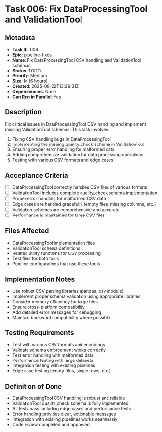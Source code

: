 # Task 006: Fix DataProcessingTool and ValidationTool

## Metadata

- **Task ID**: 006
- **Epic**: pipeline-fixes
- **Name**: Fix DataProcessingTool CSV handling and ValidationTool schemas
- **Status**: TODO
- **Priority**: Medium
- **Size**: M (6 hours)
- **Created**: 2025-08-22T13:29:31Z
- **Dependencies**: None
- **Can Run in Parallel**: Yes

## Description

Fix critical issues in DataProcessingTool CSV handling and implement missing ValidationTool schemas. This task involves:

1. Fixing CSV handling bugs in DataProcessingTool
2. Implementing the missing quality_check schema in ValidationTool
3. Ensuring proper error handling for malformed data
4. Adding comprehensive validation for data processing operations
5. Testing with various CSV formats and edge cases

## Acceptance Criteria

- [ ] DataProcessingTool correctly handles CSV files of various formats
- [ ] ValidationTool includes complete quality_check schema implementation
- [ ] Proper error handling for malformed CSV data
- [ ] Edge cases are handled gracefully (empty files, missing columns, etc.)
- [ ] Validation schemas are comprehensive and accurate
- [ ] Performance is maintained for large CSV files

## Files Affected

- DataProcessingTool implementation files
- ValidationTool schema definitions
- Related utility functions for CSV processing
- Test files for both tools
- Pipeline configurations that use these tools

## Implementation Notes

- Use robust CSV parsing libraries (pandas, csv module)
- Implement proper schema validation using appropriate libraries
- Consider memory efficiency for large files
- Ensure cross-platform compatibility
- Add detailed error messages for debugging
- Maintain backward compatibility where possible

## Testing Requirements

- Test with various CSV formats and encodings
- Validate schema enforcement works correctly
- Test error handling with malformed data
- Performance testing with large datasets
- Integration testing with existing pipelines
- Edge case testing (empty files, single rows, etc.)

## Definition of Done

- DataProcessingTool CSV handling is robust and reliable
- ValidationTool quality_check schema is fully implemented
- All tests pass including edge cases and performance tests
- Error handling provides clear, actionable messages
- Integration with existing pipelines works seamlessly
- Code review completed and approved
